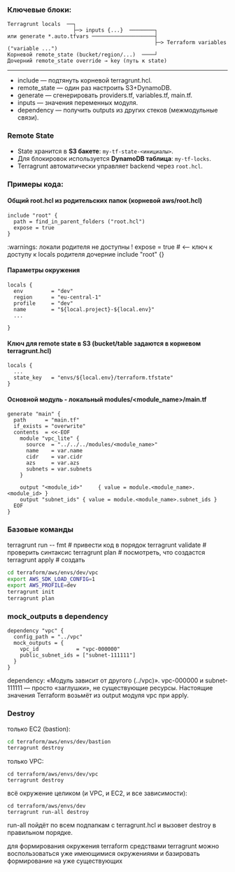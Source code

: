 ### Ключевые блоки:
```
Terragrunt locals  ──┐
                     ├─> inputs {...}  ────────┐
или generate *.auto.tfvars ────────────────────┤
                                               ├─> Terraform variables ("variable ...")
Корневой remote_state (bucket/region/...)  ────┘
Дочерний remote_state override → key (путь к state)
```

---

- include — подтянуть корневой terragrunt.hcl.
- remote_state — один раз настроить S3+DynamoDB.
- generate — сгенерировать providers.tf, variables.tf, main.tf.
- inputs — значения переменных модуля.
- dependency — получить outputs из других стеков (межмодульные связи).

### Remote State
- State хранится в **S3 бакете**: `my-tf-state-<инициалы>`.
- Для блокировок используется **DynamoDB таблица**: `my-tf-locks`.
- Terragrunt автоматически управляет backend через `root.hcl`.

### Примеры кода:
#### Общий root.hcl из родительских папок (корневой aws/root.hcl)
```
include "root" { 
  path = find_in_parent_folders ("root.hcl")
  expose = true
}

```
:warnings: локали родителя не доступны !
expose = true   # <-- ключ к доступу к locals родителя
дочерние include "root" {}

#### Параметры окружения
```hcl
locals {
  env         = "dev"
  region      = "eu-central-1"
  profile     = "dev"
  name        = "${local.project}-${local.env}"
  ...

}
```

#### Ключ для remote state в S3 (bucket/table задаются в корневом terragrunt.hcl)
```hcl
locals {
  ...
  state_key   = "envs/${local.env}/terraform.tfstate"
}
```

#### Основной модуль - локальный modules/<module_name>/main.tf
```hcl
generate "main" {
  path      = "main.tf"
  if_exists = "overwrite"
  contents  = <<-EOF
    module "vpc_lite" {
      source  = "../../../modules/<module_name>"
      name    = var.name
      cidr    = var.cidr
      azs     = var.azs
      subnets = var.subnets
    }

    output "<module_id>"     { value = module.<module_name>.<module_id> }
    output "subnet_ids" { value = module.<module_name>.subnet_ids }
  EOF
}
```

### Базовые команды
terragrunt run -- fmt      # привести код в порядок
terragrunt validate  # проверить синтаксис
terragrunt plan      # посмотреть, что создастся
terragrunt apply     # создать 

```bash
cd terraform/aws/envs/dev/vpc
export AWS_SDK_LOAD_CONFIG=1
export AWS_PROFILE=dev
terragrunt init
terragrunt plan
```

### mock_outputs в dependency
```
dependency "vpc" {
  config_path = "../vpc"
  mock_outputs = {
    vpc_id            = "vpc-000000"
    public_subnet_ids = ["subnet-111111"]
  }
}
```
dependency: «Модуль зависит от другого (../vpc)».
vpc-000000 и subnet-111111 — просто «заглушки», не существующие ресурсы.
Настоящие значения Terraform возьмёт из output модуля vpc при apply.

### Destroy

только EC2 (bastion):
```bash
cd terraform/aws/envs/dev/bastion
terragrunt destroy
```

только VPC:
```
cd terraform/aws/envs/dev/vpc
terragrunt destroy
```

всё окружение целиком (и VPC, и EC2, и все зависимости):
```
cd terraform/aws/envs/dev
terragrunt run-all destroy
```
run-all пойдёт по всем подпапкам с terragrunt.hcl и вызовет destroy в правильном порядке.

для формирования окружения terraform средствами terragrunt можно воспользоваться уже имеющимися окружениями и базировать формирование на уже существующих